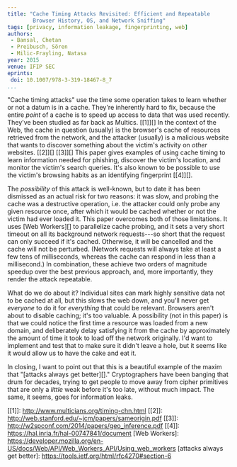 ```yaml
---
title: "Cache Timing Attacks Revisited: Efficient and Repeatable
        Browser History, OS, and Network Sniffing"
tags: [privacy, information leakage, fingerprinting, web]
authors:
 - Bansal, Chetan
 - Preibusch, Sören
 - Milic-Frayling, Natasa
year: 2015
venue: IFIP SEC
eprints:
 doi: 10.1007/978-3-319-18467-8_7
...
```


"Cache timing attacks" use the time some operation takes to learn
whether or not a datum is in a cache.  They're inherently hard to fix,
because the entire *point* of a cache is to speed up access to data
that was used recently.  They've been studied as far back as Multics.
[[1]][] In the context of the Web, the cache in question (usually) is
the browser's cache of resources retrieved from the network, and the
attacker (usually) is a malicious website that wants to discover
something about the victim's activity on *other* websites. [[2]][]
[[3]][] This paper gives examples of using cache timing to learn
information needed for phishing, discover the victim's location, and
monitor the victim's search queries.  It's also known to be possible
to use the victim's browsing habits as an identifying fingerprint
[[4]][].

The *possibility* of this attack is well-known, but to date it has
been dismissed as an actual risk for two reasons: it was slow, and
probing the cache was a destructive operation, i.e. the attacker could
only probe any given resource once, after which it would be cached
whether or not the victim had ever loaded it.  This paper overcomes
both of those limitations.  It uses [Web Workers][] to parallelize
cache probing, and it sets a very short timeout on all its background
network requests---so short that the request can only succeed if it's
cached.  Otherwise, it will be cancelled and the cache will not be
perturbed.  (Network requests will always take at least a few tens of
milliseconds, whereas the cache can respond in less than a
millisecond.)  In combination, these achieve two orders of magnitude
speedup over the best previous approach, and, more importantly, they
render the attack repeatable.

What do we do about it?  Individual sites can mark highly sensitive
data not to be cached at all, but this slows the web down, and you'll
never get *everyone* to do it for *everything* that could be relevant.
Browsers aren't about to disable caching; it's too valuable.  A
possibility (not in this paper) is that we could notice the first time
a resource was loaded from a new domain, and deliberately delay
satisfying it from the cache by approximately the amount of time it
took to load off the network originally.  I'd want to implement and
test that to make sure it didn't leave a hole, but it seems like it
would allow us to have the cake and eat it.

In closing, I want to point out that this is a beautiful example of
the maxim that "[attacks always get better][]."  Cryptographers have
been banging that drum for decades, trying to get people to move away
from cipher primitives that are only a *little* weak before it's too
late, without much impact.  The same, it seems, goes for information
leaks.

[[1]]: http://www.multicians.org/timing-chn.html
[[2]]: http://web.stanford.edu/~jcm/papers/sameorigin.pdf
[[3]]: http://w2spconf.com/2014/papers/geo_inference.pdf
[[4]]: https://hal.inria.fr/hal-00747841/document
[Web Workers]: https://developer.mozilla.org/en-US/docs/Web/API/Web_Workers_API/Using_web_workers
[attacks always get better]: https://tools.ietf.org/html/rfc4270#section-6

